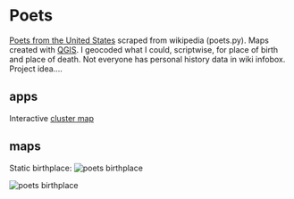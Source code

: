 # Poets
[Poets from the United States](https://en.wikipedia.org/wiki/List_of_poets_from_the_United_States) scraped from wikipedia (poets.py). Maps created with [QGIS](https://www.qgis.org/en/site/). I geocoded what I could, scriptwise, for place of birth and place of death. Not everyone has personal history data in wiki infobox. Project idea....

## apps
Interactive [cluster map](http://slackerdesign.com/poets/index.html)

## maps 
Static birthplace:
![poets birthplace](https://github.com/briggsreschke/gis-data/assets/16325768/21b90e11-7bca-412e-bd08-8f23cf62c84b)


![poets birthplace](https://github.com/briggsreschke/gis-data/assets/16325768/0e2db170-499b-45fa-aa22-06be8100c3b0)



